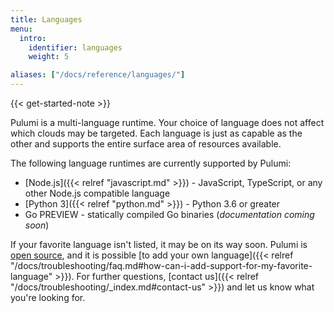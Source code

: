```yaml
---
title: Languages
menu:
  intro:
    identifier: languages
    weight: 5

aliases: ["/docs/reference/languages/"]
---
```


{{< get-started-note >}}

Pulumi is a multi-language runtime. Your choice of language does not affect which
clouds may be targeted. Each language is just as
capable as the other and supports the entire surface area of resources available.

The following language runtimes are currently supported by Pulumi:

* [Node.js]({{< relref "javascript.md" >}}) - JavaScript, TypeScript, or any other Node.js compatible language
* [Python 3]({{< relref "python.md" >}}) - Python 3.6 or greater
* Go <span class="badge badge-preview">PREVIEW</span> - statically compiled Go binaries (*documentation coming soon*)


If your favorite language isn't listed, it may be on its way soon. Pulumi is [open
source](https://github.com/pulumi/pulumi), and it is possible [to add your own
language]({{< relref "/docs/troubleshooting/faq.md#how-can-i-add-support-for-my-favorite-language" >}}).  For
further questions, [contact us]({{< relref "/docs/troubleshooting/_index.md#contact-us" >}}) and let us
know what you're looking for.

